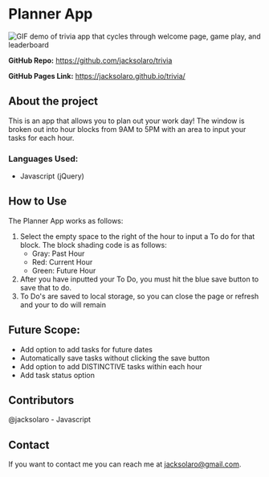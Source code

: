 # Planner App

![GIF demo of trivia app that cycles through welcome page, game play, and leaderboard]()


**GitHub Repo:** https://github.com/jacksolaro/trivia

**GitHub Pages Link:** https://jacksolaro.github.io/trivia/

## About the project
This is an app that allows you to plan out your work day! The window is broken out into hour blocks from 9AM to 5PM with an area to input your tasks for each hour.

### Languages Used:
- Javascript (jQuery)

## How to Use
The Planner App works as follows:
1. Select the empty space to the right of the hour to input a To do for that block. The block shading code is as follows:
    - Gray: Past Hour
    - Red: Current Hour
    - Green: Future Hour
2. After you have inputted your To Do, you must hit the blue save button to save that to do. 
3. To Do's are saved to local storage, so you can close the page or refresh and your to do will remain

## Future Scope:
- Add option to add tasks for future dates
- Automatically save tasks without clicking the save button
- Add option to add DISTINCTIVE tasks within each hour
- Add task status option

## Contributors
@jacksolaro - Javascript

## Contact
If you want to contact me you can reach me at jacksolaro@gmail.com.